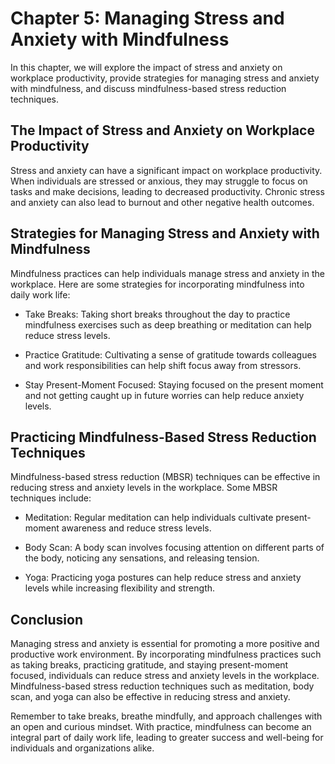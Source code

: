 Chapter 5: Managing Stress and Anxiety with Mindfulness
=======================================================

In this chapter, we will explore the impact of stress and anxiety on workplace productivity, provide strategies for managing stress and anxiety with mindfulness, and discuss mindfulness-based stress reduction techniques.

The Impact of Stress and Anxiety on Workplace Productivity
----------------------------------------------------------

Stress and anxiety can have a significant impact on workplace productivity. When individuals are stressed or anxious, they may struggle to focus on tasks and make decisions, leading to decreased productivity. Chronic stress and anxiety can also lead to burnout and other negative health outcomes.

Strategies for Managing Stress and Anxiety with Mindfulness
-----------------------------------------------------------

Mindfulness practices can help individuals manage stress and anxiety in the workplace. Here are some strategies for incorporating mindfulness into daily work life:

* Take Breaks: Taking short breaks throughout the day to practice mindfulness exercises such as deep breathing or meditation can help reduce stress levels.

* Practice Gratitude: Cultivating a sense of gratitude towards colleagues and work responsibilities can help shift focus away from stressors.

* Stay Present-Moment Focused: Staying focused on the present moment and not getting caught up in future worries can help reduce anxiety levels.

Practicing Mindfulness-Based Stress Reduction Techniques
--------------------------------------------------------

Mindfulness-based stress reduction (MBSR) techniques can be effective in reducing stress and anxiety levels in the workplace. Some MBSR techniques include:

* Meditation: Regular meditation can help individuals cultivate present-moment awareness and reduce stress levels.

* Body Scan: A body scan involves focusing attention on different parts of the body, noticing any sensations, and releasing tension.

* Yoga: Practicing yoga postures can help reduce stress and anxiety levels while increasing flexibility and strength.

Conclusion
----------

Managing stress and anxiety is essential for promoting a more positive and productive work environment. By incorporating mindfulness practices such as taking breaks, practicing gratitude, and staying present-moment focused, individuals can reduce stress and anxiety levels in the workplace. Mindfulness-based stress reduction techniques such as meditation, body scan, and yoga can also be effective in reducing stress and anxiety.

Remember to take breaks, breathe mindfully, and approach challenges with an open and curious mindset. With practice, mindfulness can become an integral part of daily work life, leading to greater success and well-being for individuals and organizations alike.
